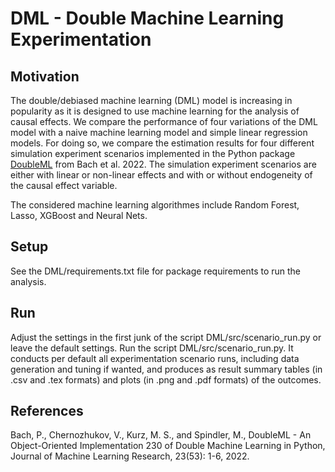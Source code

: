 # DML - Double Machine Learning Experimentation


## Motivation
The double/debiased machine learning (DML) model is increasing in popularity as it is designed to use machine learning for the analysis of causal effects.
We compare the performance of four variations of the DML model with a naive machine learning model and simple linear regression models. 
For doing so, we compare the estimation results for four different simulation experiment scenarios implemented in the Python package [DoubleML](https://github.com/DoubleML) from Bach et al. 2022. 
The simulation experiment scenarios are either with linear or non-linear effects and with or without endogeneity of the causal effect variable.

The considered machine learning algorithmes include Random Forest, Lasso, XGBoost and Neural Nets.

## Setup
See the DML/requirements.txt file for package requirements to run the analysis.


## Run
Adjust the settings in the first junk of the script DML/src/scenario_run.py or leave the default settings. Run the script DML/src/scenario_run.py. It conducts per default all experimentation scenario runs, including data generation and tuning if wanted, and produces as result summary tables (in .csv and .tex formats) and plots (in .png and .pdf formats) of the outcomes.


## References
Bach, P., Chernozhukov, V., Kurz, M. S., and Spindler, M., DoubleML - An Object-Oriented Implementation
230 of Double Machine Learning in Python, Journal of Machine Learning Research, 23(53): 1-6, 2022.
